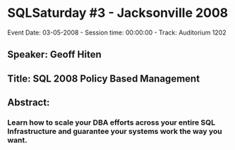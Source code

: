 # SQLSaturday #3 - Jacksonville 2008
Event Date: 03-05-2008 - Session time: 00:00:00 - Track: Auditorium 1202
## Speaker: Geoff Hiten
## Title: SQL 2008 Policy Based Management
## Abstract:
### Learn how to scale your DBA efforts across your entire SQL Infrastructure and guarantee your systems work the way you want.
